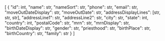 [
  {
    "id": int,
    "name": str,
    "nameSort": str,
    "phone": str,
    "email": str,
    "moveOutDateDisplay": str,
    "moveOutDate": str,
    "addressDisplayLines": [str, str, str],
    "addressLine1": str,
    "addressLine2": str,
    "city": str,
    "state": int,
    "country": int,
    "postalCode": str,
    "mrn": str,
    "mrnDisplay": str,
    "birthDateDisplay": str,
    "gender": str,
    "priesthood": str,
    "birthPlace": str,
    "birthCountry": str,
    "family": str
  }
]
